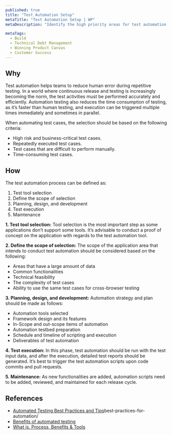 ```yaml
---
published: true
title: "Test Automation Setup"
metaTitle: "Test Automation Setup | WP"
metaDescription: "Identify the high priority areas for test automation. E.g., regression tests and repetitive tests. Make the tests run on commits and deployments."

metaTags:
  - Build
  - Technical Debt Management
  - Winning Product Canvas
  - Customer Success
---
```


## Why
Test automation helps teams to reduce human error during repetitive testing. In a world where continuous release and testing is increasingly becoming the norm, the test activities must be performed accurately and efficiently. Automation testing also reduces the time consumption of testing, as it’s faster than human testing, and execution can be triggered multiple times immediately and sometimes in parallel.

When automating test cases, the selection should be based on the following criteria:
- High risk and business-critical test cases.
- Repeatedly executed test cases.
- Test cases that are difficult to perform manually.
- Time-consuming test cases.


## How

The test automation process can be defined as:

1. Test tool selection
2. Define the scope of selection
3. Planning, design, and development
4. Test execution
5. Maintenance

**1. Test tool selection:** Tool selection is the most important step as some applications don’t support some tools. It’s advisable to conduct a proof of concept on the application with regards to the test automation tool.

**2. Define the scope of selection:** The scope of the application area that intends to conduct test automation should be considered based on the following:
  - Areas that have a large amount of data 
  - Common functionalities 
  - Technical feasibility 
  - The complexity of test cases 
  - Ability to use the same test cases for cross-browser testing

**3. Planning, design, and development:** Automation strategy and plan should be made as follows: 
  - Automation tools selected 
  - Framework design and its features 
  - In-Scope and out-scope items of automation 
  - Automation testbed preparation 
  - Schedule and timeline of scripting and execution 
  - Deliverables of test automation

**4. Test execution:** In this phase, test automation should be run with the test input data, and after the execution, detailed test reports should be generated. It’s best to trigger the test automation scripts upon code commits and pull requests.

**5. Maintenance:** As new functionalities are added, automation scripts need to be added, reviewed, and maintained for each release cycle.

## References

- [Automated Testing Best Practices and Tips](https://smartbear.com/learn/automated-testing/)best-practices-for-automation/
- [Benefits of automated testing](https://saucelabs.com/blog/top-10-benefits-of-automated-testing)
- [What is, Process, Benefits & Tools](https://www.guru99.com/automation-testing.html)
